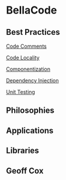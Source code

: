 <link href="//maxcdn.bootstrapcdn.com/font-awesome/4.2.0/css/font-awesome.min.css" rel="stylesheet">

<i class="fa fa-square-o fa-stack-2x"></i>

# **BellaCode**

## Best Practices

[Code Comments](BestPractices/CodeComments.md)

[Code Locality](BestPractices/CodeLocality.md)

[Componentization](BestPractices/Componentization.md)

[Dependency Injection](BestPractices/DependencyInjection.md)

[Unit Testing](BestPractices/UnitTesting.md)

## Philosophies

## Applications

## Libraries

## Geoff Cox
